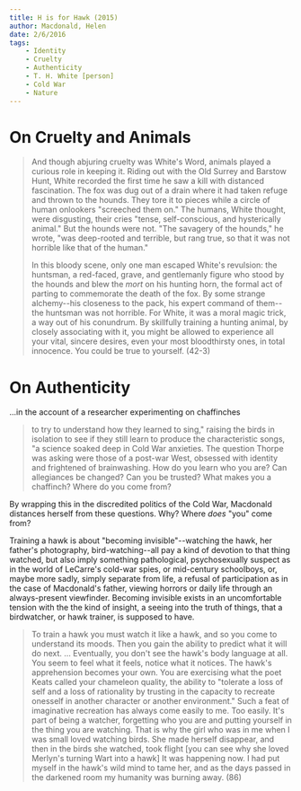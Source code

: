 ```yaml
---
title: H is for Hawk (2015)
author: Macdonald, Helen
date: 2/6/2016
tags: 
    - Identity
    - Cruelty
    - Authenticity
    - T. H. White [person]
    - Cold War
    - Nature
---
```


# On Cruelty and Animals

> And though abjuring cruelty was White's Word, animals played a curious role in keeping it. Riding out with the Old Surrey and Barstow Hunt, White recorded the first time he saw a kill with distanced fascination. The fox was dug out of a drain where it had taken refuge and thrown to the hounds. They tore it to pieces while a circle of human onlookers "screeched them on." The humans, White thought, were disgusting, their cries "tense, self-conscious, and hysterically animal." But the hounds were not. "The savagery of the hounds," he wrote, "was deep-rooted and terrible, but rang true, so that it was not horrible like that of the human."
>
> In this bloody scene, only one man escaped White's revulsion: the huntsman, a red-faced, grave, and gentlemanly figure who stood by the hounds and blew the _mort_ on his hunting horn, the formal act of parting to commemorate the death of the fox. By some strange alchemy--his closeness to the pack, his expert command of them--the huntsman was not horrible. For White, it was a moral magic trick, a way out of his conundrum. By skillfully training a hunting animal, by closely associating with it, you might be allowed to experience all your vital, sincere desires, even your most bloodthirsty ones, in total innocence. You could be true to yourself. (42-3)

# On Authenticity

...in the account of a researcher experimenting on chaffinches

> to try to understand how they learned to sing," raising the birds in isolation to see if they still learn to produce the characteristic songs, "a science soaked deep in Cold War anxieties. The question Thorpe was asking were those of a post-war West, obsessed with identity and frightened of brainwashing. How do you learn who you are? Can allegiances be changed? Can you be trusted? What makes you a chaffinch? Where do you come from?

By wrapping this in the discredited politics of the Cold War, Macdonald distances herself from these questions. Why? Where _does_ "you" come from?

Training a hawk is about "becoming invisible"--watching the hawk, her father's photography, bird-watching--all pay a kind of devotion to that thing watched, but also imply something pathological, psychosexually suspect as in the world of LeCarre's cold-war spies, or mid-century schoolboys, or, maybe more sadly, simply separate from life, a refusal of participation as in the case of Macdonald's father, viewing horrors or daily life through an always-present viewfinder. Becoming invisible exists in an uncomfortable tension with the the kind of insight, a seeing into the truth of things, that a birdwatcher, or hawk trainer, is supposed to have.

> To train a hawk you must watch it like a hawk, and so you come to understand its moods. Then you gain the ability to predict what it will do next. ... Eventually, you don't see the hawk's body language at all. You seem to feel what it feels, notice what it notices. The hawk's apprehension becomes your own. You are exercising what the poet Keats called your chameleon quality, the ability to "tolerate a loss of self and a loss of rationality by trusting in the capacity to recreate onesself in another character or another environment." Such a feat of imaginative recreation has always come easily to me. Too easily. It's part of being a watcher, forgetting who you are and putting yourself in the thing you are watching. That is why the girl who was in me when I was small loved watching birds. She made herself disappear, and then in the birds she watched, took flight [you can see why she loved Merlyn's turning Wart into a hawk] It was happening now. I had put myself in the hawk's wild mind to tame her, and as the days passed in the darkened room my humanity was burning away. (86)
